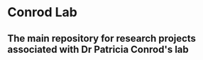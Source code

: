# Conrod Lab

## The main repository for research projects associated with Dr Patricia Conrod's lab

<Description>
